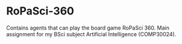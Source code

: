 # RoPaSci-360
Contains agents that can play the board game RoPaSci 360. Main assignment for my BSci subject Artificial Intelligence (COMP30024).
